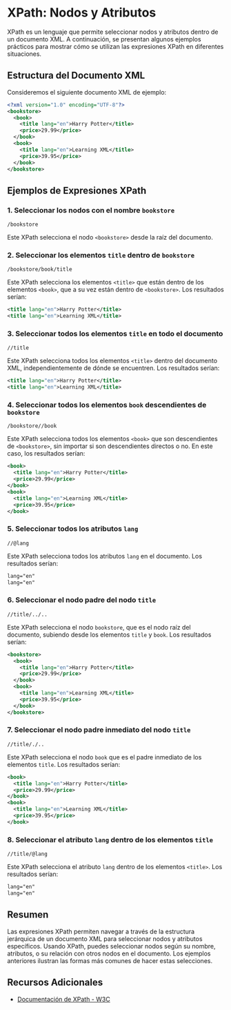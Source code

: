# XPath: Nodos y Atributos

XPath es un lenguaje que permite seleccionar nodos y atributos dentro de un documento XML. A continuación, se presentan algunos ejemplos prácticos para mostrar cómo se utilizan las expresiones XPath en diferentes situaciones.

## Estructura del Documento XML

Consideremos el siguiente documento XML de ejemplo:

```xml
<?xml version="1.0" encoding="UTF-8"?>
<bookstore>
  <book>
    <title lang="en">Harry Potter</title>
    <price>29.99</price>
  </book>
  <book>
    <title lang="en">Learning XML</title>
    <price>39.95</price>
  </book>
</bookstore>
```

## Ejemplos de Expresiones XPath

### 1. **Seleccionar los nodos con el nombre `bookstore`**

```xpath
/bookstore
```

Este XPath selecciona el nodo `<bookstore>` desde la raíz del documento.

### 2. **Seleccionar los elementos `title` dentro de `bookstore`**

```xpath
/bookstore/book/title
```

Este XPath selecciona los elementos `<title>` que están dentro de los elementos `<book>`, que a su vez están dentro de `<bookstore>`. Los resultados serían:

```xml
<title lang="en">Harry Potter</title>
<title lang="en">Learning XML</title>
```

### 3. **Seleccionar todos los elementos `title` en todo el documento**

```xpath
//title
```

Este XPath selecciona todos los elementos `<title>` dentro del documento XML, independientemente de dónde se encuentren. Los resultados serían:

```xml
<title lang="en">Harry Potter</title>
<title lang="en">Learning XML</title>
```

### 4. **Seleccionar todos los elementos `book` descendientes de `bookstore`**

```xpath
/bookstore//book
```

Este XPath selecciona todos los elementos `<book>` que son descendientes de `<bookstore>`, sin importar si son descendientes directos o no. En este caso, los resultados serían:

```xml
<book>
  <title lang="en">Harry Potter</title>
  <price>29.99</price>
</book>
<book>
  <title lang="en">Learning XML</title>
  <price>39.95</price>
</book>
```

### 5. **Seleccionar todos los atributos `lang`**

```xpath
//@lang
```

Este XPath selecciona todos los atributos `lang` en el documento. Los resultados serían:

```xml
lang="en"
lang="en"
```

### 6. **Seleccionar el nodo padre del nodo `title`**

```xpath
//title/../..
```

Este XPath selecciona el nodo `bookstore`, que es el nodo raíz del documento, subiendo desde los elementos `title` y `book`. Los resultados serían:

```xml
<bookstore>
  <book>
    <title lang="en">Harry Potter</title>
    <price>29.99</price>
  </book>
  <book>
    <title lang="en">Learning XML</title>
    <price>39.95</price>
  </book>
</bookstore>
```

### 7. **Seleccionar el nodo padre inmediato del nodo `title`**

```xpath
//title/./..
```

Este XPath selecciona el nodo `book` que es el padre inmediato de los elementos `title`. Los resultados serían:

```xml
<book>
  <title lang="en">Harry Potter</title>
  <price>29.99</price>
</book>
<book>
  <title lang="en">Learning XML</title>
  <price>39.95</price>
</book>
```

### 8. **Seleccionar el atributo `lang` dentro de los elementos `title`**

```xpath
//title/@lang
```

Este XPath selecciona el atributo `lang` dentro de los elementos `<title>`. Los resultados serían:

```xml
lang="en"
lang="en"
```

## Resumen

Las expresiones XPath permiten navegar a través de la estructura jerárquica de un documento XML para seleccionar nodos y atributos específicos. Usando XPath, puedes seleccionar nodos según su nombre, atributos, o su relación con otros nodos en el documento. Los ejemplos anteriores ilustran las formas más comunes de hacer estas selecciones.

## Recursos Adicionales

- [Documentación de XPath - W3C](https://www.w3.org/TR/xpath/)
